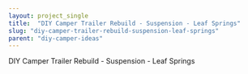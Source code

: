 ```yaml
---
layout: project_single
title:  "DIY Camper Trailer Rebuild - Suspension - Leaf Springs"
slug: "diy-camper-trailer-rebuild-suspension-leaf-springs"
parent: "diy-camper-ideas"
---
```

DIY Camper Trailer Rebuild - Suspension - Leaf Springs